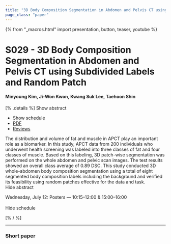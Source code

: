 ```yaml
---
title: "3D Body Composition Segmentation in Abdomen and Pelvis CT using Subdivided Labels and Random Patch"
page_class: "paper"
---
```


{% from "_macros.html" import presentation, button, teaser, youtube %}

# S029 - 3D Body Composition Segmentation in Abdomen and Pelvis CT using Subdivided Labels and Random Patch

#### Minyoung Kim, Ji-Won Kwon, Kwang Suk Lee, Taehoon Shin

[% .details %]
<a class="toggle_visibility" data-selector=".abstract" data-level="3">Show abstract</a>
- <a class="toggle_visibility" data-selector=".schedule" data-level="3">Show schedule</a>
- <a href="https://openreview.net/pdf?id=yCx-3_76pY">PDF</a>
- <a href="https://openreview.net/forum?id=yCx-3_76pY">Reviews</a>

<p>
    <span class="abstract">
        The distribution and volume of fat and muscle in APCT play an important role as a biomarker. In this study, APCT data from 200 individuals who underwent health screening was labeled into three classes of fat and four classes of muscle. Based on this labeling, 3D patch-wise segmentation was performed on the whole abdomen and pelvic scan images. The test results showed an overall class average of 0.89 DSC. This study conducted 3D whole-abdomen body composition segmentation using a total of eight segmented body composition labels including the background and verified its feasibility using random patches effective for the data and task.
        <br>
        <span class="actions"><a class="toggle_visibility" data-level="2">Hide abstract</a></span>
    </span>
</p>

<p>
    <span class="schedule">
        Wednesday, July 12: Posters — 10:15–12:00 & 15:00–16:00<br>
        <br>
        <span class="actions"><a class="toggle_visibility" data-level="2">Hide schedule</a></span>
    </span>
</p>
[% / %]

---


### Short paper
